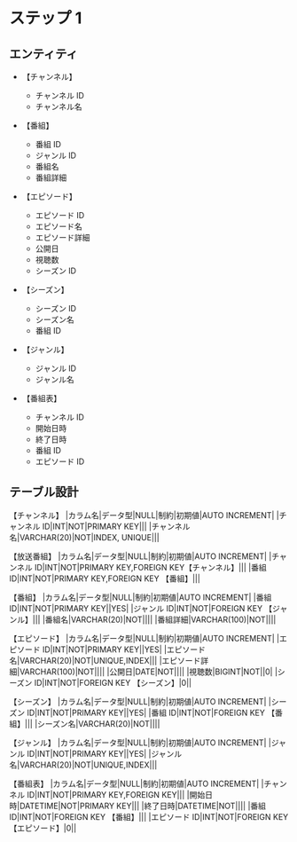 # ステップ 1

## エンティティ

- 【チャンネル】

  - チャンネル ID
  - チャンネル名

- 【番組】

  - 番組 ID
  - ジャンル ID
  - 番組名
  - 番組詳細

- 【エピソード】

  - エピソード ID
  - エピソード名
  - エピソード詳細
  - 公開日
  - 視聴数
  - シーズン ID

- 【シーズン】

  - シーズン ID
  - シーズン名
  - 番組 ID

- 【ジャンル】

  - ジャンル ID
  - ジャンル名

- 【番組表】
  - チャンネル ID
  - 開始日時
  - 終了日時
  - 番組 ID
  - エピソード ID

## テーブル設計

【チャンネル】
|カラム名|データ型|NULL|制約|初期値|AUTO INCREMENT|
|チャンネル ID|INT|NOT|PRIMARY KEY|||
|チャンネル名|VARCHAR(20)|NOT|INDEX, UNIQUE|||

【放送番組】
|カラム名|データ型|NULL|制約|初期値|AUTO INCREMENT|
|チャンネル ID|INT|NOT|PRIMARY KEY,FOREIGN KEY【チャンネル】|||
|番組 ID|INT|NOT|PRIMARY KEY,FOREIGN KEY 【番組】|||

【番組】
|カラム名|データ型|NULL|制約|初期値|AUTO INCREMENT|
|番組 ID|INT|NOT|PRIMARY KEY||YES|
|ジャンル ID|INT|NOT|FOREIGN KEY 【ジャンル】|||
|番組名|VARCHAR(20)|NOT||||
|番組詳細|VARCHAR(100)|NOT||||

【エピソード】
|カラム名|データ型|NULL|制約|初期値|AUTO INCREMENT|
|エピソード ID|INT|NOT|PRIMARY KEY||YES|
|エピソード名|VARCHAR(20)|NOT|UNIQUE,INDEX|||
|エピソード詳細|VARCHAR(100)|NOT||||
|公開日|DATE|NOT||||
|視聴数|BIGINT|NOT||0|
|シーズン ID|INT|NOT|FOREIGN KEY 【シーズン】|0||

【シーズン】
|カラム名|データ型|NULL|制約|初期値|AUTO INCREMENT|
|シーズン ID|INT|NOT|PRIMARY KEY||YES|
|番組 ID|INT|NOT|FOREIGN KEY 【番組】|||
|シーズン名|VARCHAR(20)|NOT||||

【ジャンル】
|カラム名|データ型|NULL|制約|初期値|AUTO INCREMENT|
|ジャンル ID|INT|NOT|PRIMARY KEY||YES|
|ジャンル名|VARCHAR(20)|NOT|UNIQUE,INDEX|||

【番組表】
|カラム名|データ型|NULL|制約|初期値|AUTO INCREMENT|
|チャンネル ID|INT|NOT|PRIMARY KEY,FOREIGN KEY|||
|開始日時|DATETIME|NOT|PRIMARY KEY|||
|終了日時|DATETIME|NOT||||
|番組 ID|INT|NOT|FOREIGN KEY 【番組】|||
|エピソード ID|INT|NOT|FOREIGN KEY 【エピソード】|0||
